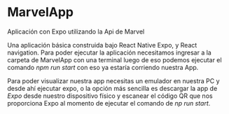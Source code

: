 # MarvelApp
Aplicación con Expo utilizando la Api de Marvel

Una aplicación básica construida bajo React Native Expo, y React navigation.
Para poder ejecutar la aplicación necesitamos ingresar a la carpeta de MarvelApp con una terminal
luego de eso podemos ejecutar el comando *npm run start* con eso ya estaría corriendo nuestra App.

Para poder visualizar nuestra app necesitas un emulador en nuestra PC y desde ahí ejecutar expo, o 
la opción más sencilla es descargar la app de *Expo* desde nuestro dispositivo físico y escanear el código QR
que nos proporciona Expo al momento de ejecutar el comando de *np run start*.
